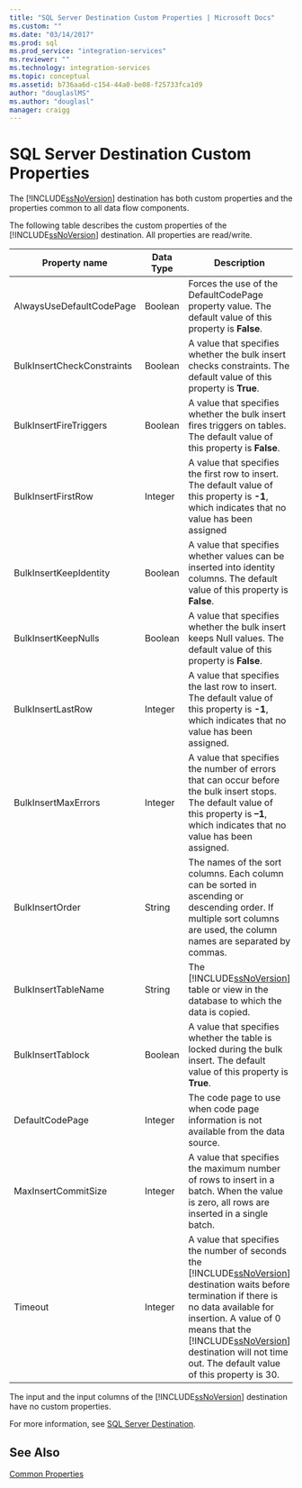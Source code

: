 ```yaml
---
title: "SQL Server Destination Custom Properties | Microsoft Docs"
ms.custom: ""
ms.date: "03/14/2017"
ms.prod: sql
ms.prod_service: "integration-services"
ms.reviewer: ""
ms.technology: integration-services
ms.topic: conceptual
ms.assetid: b736aa6d-c154-44a0-be08-f25733fca1d9
author: "douglaslMS"
ms.author: "douglasl"
manager: craigg
---
```

# SQL Server Destination Custom Properties
  The [!INCLUDE[ssNoVersion](../../includes/ssnoversion-md.md)] destination has both custom properties and the properties common to all data flow components.  
  
 The following table describes the custom properties of the [!INCLUDE[ssNoVersion](../../includes/ssnoversion-md.md)] destination. All properties are read/write.  
  
|Property name|Data Type|Description|  
|-------------------|---------------|-----------------|  
|AlwaysUseDefaultCodePage|Boolean|Forces the use of the DefaultCodePage property value. The default value of this property is **False**.|  
|BulkInsertCheckConstraints|Boolean|A value that specifies whether the bulk insert checks constraints. The default value of this property is **True**.|  
|BulkInsertFireTriggers|Boolean|A value that specifies whether the bulk insert fires triggers on tables. The default value of this property is **False**.|  
|BulkInsertFirstRow|Integer|A value that specifies the first row to insert. The default value of this property is **-1**, which indicates that no value has been assigned|  
|BulkInsertKeepIdentity|Boolean|A value that specifies whether values can be inserted into identity columns. The default value of this property is **False**.|  
|BulkInsertKeepNulls|Boolean|A value that specifies whether the bulk insert keeps Null values. The default value of this property is **False**.|  
|BulkInsertLastRow|Integer|A value that specifies the last row to insert. The default value of this property is **-1**, which indicates that no value has been assigned.|  
|BulkInsertMaxErrors|Integer|A value that specifies the number of errors that can occur before the bulk insert stops. The default value of this property is **–1**, which indicates that no value has been assigned.|  
|BulkInsertOrder|String|The names of the sort columns. Each column can be sorted in ascending or descending order. If multiple sort columns are used, the column names are separated by commas.|  
|BulkInsertTableName|String|The [!INCLUDE[ssNoVersion](../../includes/ssnoversion-md.md)] table or view in the database to which the data is copied.|  
|BulkInsertTablock|Boolean|A value that specifies whether the table is locked during the bulk insert. The default value of this property is **True**.|  
|DefaultCodePage|Integer|The code page to use when code page information is not available from the data source.|  
|MaxInsertCommitSize|Integer|A value that specifies the maximum number of rows to insert in a batch. When the value is zero, all rows are inserted in a single batch.|  
|Timeout|Integer|A value that specifies the number of seconds the [!INCLUDE[ssNoVersion](../../includes/ssnoversion-md.md)] destination waits before termination if there is no data available for insertion. A value of 0 means that the [!INCLUDE[ssNoVersion](../../includes/ssnoversion-md.md)] destination will not time out. The default value of this property is 30.|  
  
 The input and the input columns of the [!INCLUDE[ssNoVersion](../../includes/ssnoversion-md.md)] destination have no custom properties.  
  
 For more information, see [SQL Server Destination](../../integration-services/data-flow/sql-server-destination.md).  
  
## See Also  
 [Common Properties](http://msdn.microsoft.com/library/51973502-5cc6-4125-9fce-e60fa1b7b796)  
  
  
